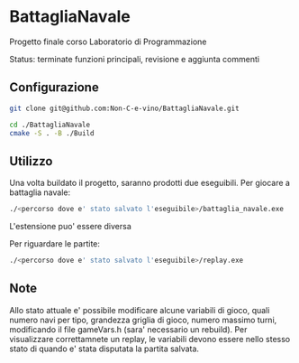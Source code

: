 # BattagliaNavale
Progetto finale corso Laboratorio di Programmazione

Status: terminate funzioni principali, revisione e aggiunta commenti

## Configurazione

```bash
git clone git@github.com:Non-C-e-vino/BattagliaNavale.git
```
```bash
cd ./BattagliaNavale
cmake -S . -B ./Build
```

## Utilizzo
Una volta buildato il progetto, saranno prodotti due eseguibili. Per giocare a battaglia navale:
```bash
./<percorso dove e' stato salvato l'eseguibile>/battaglia_navale.exe
```
L'estensione puo' essere diversa

Per riguardare le partite:
```bash
./<percorso dove e' stato salvato l'eseguibile>/replay.exe
```
## Note
Allo stato attuale e' possibile modificare alcune variabili di gioco, quali numero navi per tipo, grandezza griglia di gioco, numero massimo turni, modificando il file gameVars.h (sara' necessario un rebuild). Per visualizzare correttamnete un replay, le variabili devono essere nello stesso stato di quando e' stata disputata la partita salvata.
